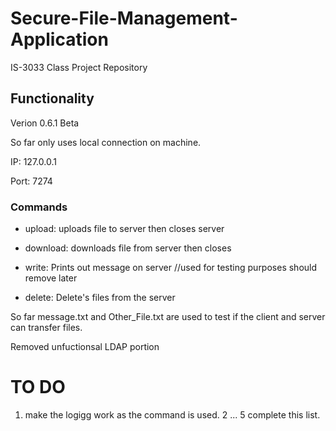 # Secure-File-Management-Application
IS-3033 Class Project Repository 

## Functionality
Verion 0.6.1 Beta

So far only uses local connection on machine. 

IP: 127.0.0.1

Port: 7274 
 
### Commands 
  
  * upload: uploads file to server then closes server
  
  * download: downloads file from server then closes 
  
  * write: Prints out message on server  //used for testing purposes should remove later

  * delete: Delete's files from the server

So far message.txt and Other_File.txt are used to test if the client and server can transfer files. 

Removed unfuctionsal LDAP portion
# TO DO
1. make the logigg work as the command is used.
2 ...
5 complete this list.
